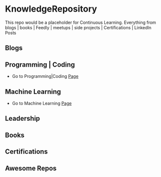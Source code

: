 # KnowledgeRepository
This repo would be a placeholder for Continuous Learning. Everything from blogs | books | Feedly | meetups | side projects | Certifications | LinkedIn Posts 


## Blogs

## Programming | Coding

* Go to Programming|Coding [Page](https://github.com/AdyKalra/KnowledgeRepository/tree/master/Programming%7CCoding)

## Machine Learning

* Go to Machine Learning [Page](https://github.com/AdyKalra/KnowledgeRepository/tree/master/Machine%20Learning)

## Leadership

## Books

## Certifications

## Awesome Repos
